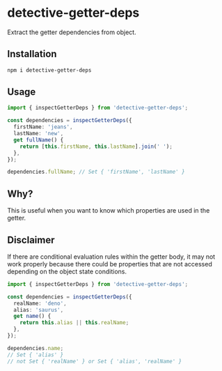 # detective-getter-deps

Extract the getter dependencies from object.

## Installation

```bash
npm i detective-getter-deps
```

## Usage

```ts
import { inspectGetterDeps } from 'detective-getter-deps';

const dependencies = inspectGetterDeps({
  firstName: 'jeans',
  lastName: 'new',
  get fullName() {
    return [this.firstName, this.lastName].join(' ');
  },
});

dependencies.fullName; // Set { 'firstName', 'lastName' }
```

## Why?

This is useful when you want to know which properties are used in the getter.

## Disclaimer

If there are conditional evaluation rules within the getter body, it may not work properly because there could be properties that are not accessed depending on the object state conditions.

```ts
import { inspectGetterDeps } from 'detective-getter-deps';

const dependencies = inspectGetterDeps({
  realName: 'deno',
  alias: 'saurus',
  get name() {
    return this.alias || this.realName;
  },
});

dependencies.name;
// Set { 'alias' }
// not Set { 'realName' } or Set { 'alias', 'realName' }
```
